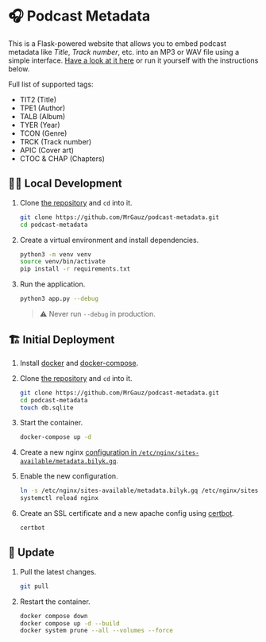 # 🎧 Podcast Metadata

This is a Flask-powered website that allows you to embed podcast metadata like *Title*, *Track number*, etc. into an MP3
 or WAV file using a simple interface.
[Have a look at it here](https://metadata.bilyk.gq/) or run it yourself with the instructions below.

Full list of supported tags:

- TIT2 (Title)
- TPE1 (Author)
- TALB (Album)
- TYER (Year)
- TCON (Genre)
- TRCK (Track number)
- APIC (Cover art)
- CTOC & CHAP (Chapters)

## 👨‍💻 Local Development

1. Clone [the repository](https://github.com/MrGauz/podcast-metadata) and `cd` into it.

    ```bash
    git clone https://github.com/MrGauz/podcast-metadata.git
    cd podcast-metadata
    ```

2. Create a virtual environment and install dependencies.

    ```bash
    python3 -m venv venv
    source venv/bin/activate
    pip install -r requirements.txt
    ```

3. Run the application.

    ```bash
    python3 app.py --debug
    ```

   > ⚠️ Never run `--debug` in production.

## 🏗️ Initial Deployment

1. Install [docker](https://docs.docker.com/engine/install/)
   and [docker-compose](https://docs.docker.com/compose/install/linux/).

2. Clone [the repository](https://github.com/MrGauz/podcast-metadata) and `cd` into it.

    ```bash
    git clone https://github.com/MrGauz/podcast-metadata.git
    cd podcast-metadata
    touch db.sqlite
    ```

3. Start the container.

    ```bash
    docker-compose up -d
    ```

4. Create a new nginx 
   [configuration in `/etc/nginx/sites-available/metadata.bilyk.gq`](./etc/nginx/sites-available/metadata.bilyk.gq).

5. Enable the new configuration.

   ```bash
   ln -s /etc/nginx/sites-available/metadata.bilyk.gq /etc/nginx/sites-enabled/
   systemctl reload nginx
   ```

6. Create an SSL certificate and a new apache config using [certbot](https://certbot.eff.org/).

   ```bash
   certbot
   ```

## 🚀 Update

1. Pull the latest changes.

    ```bash
    git pull
    ```

2. Restart the container.

    ```bash
    docker compose down
    docker compose up -d --build
    docker system prune --all --volumes --force
    ```

